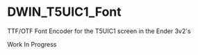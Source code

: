 # DWIN_T5UIC1_Font
 
TTF/OTF Font Encoder for the T5UIC1 screen in the Ender 3v2's

Work In Progress